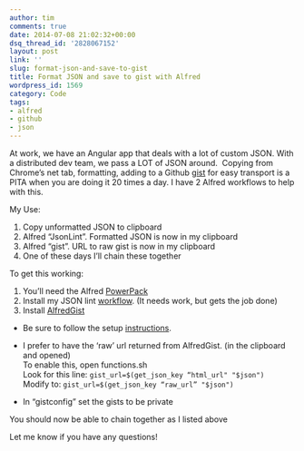 ```yaml
---
author: tim
comments: true
date: 2014-07-08 21:02:32+00:00
dsq_thread_id: '2828067152'
layout: post
link: ''
slug: format-json-and-save-to-gist
title: Format JSON and save to gist with Alfred
wordpress_id: 1569
category: Code
tags:
- alfred
- github
- json
---
```


At work, we have an Angular app that deals with a lot of custom JSON. With a
distributed dev team, we pass a LOT of JSON around.  Copying from Chrome’s net
tab, formatting, adding to a Github [gist](https://gist.github.com/) for easy
transport is a PITA when you are doing it 20 times a day. I have 2 Alfred
workflows to help with this.

My Use:

  1. Copy unformatted JSON to clipboard
  2. Alfred “JsonLint”. Formatted JSON is now in my clipboard
  3. Alfred “gist”. URL to raw gist is now in my clipboard
  4. One of these days I’ll chain these together

To get this working:

  1. You’ll need the Alfred [PowerPack](http://www.alfredapp.com/powerpack/)
  2. Install my JSON lint [workflow](https://github.com/broderboy/AlfredJsonLint/blob/master/Json%20Lint.alfredworkflow?raw=true). (It needs work, but gets the job done)
  3. Install [AlfredGist](https://github.com/phallstrom/AlfredGist)
  * Be sure to follow the setup [instructions](https://github.com/phallstrom/AlfredGist).
  * I prefer to have the ‘raw’ url returned from AlfredGist. (in the clipboard and opened)  
To enable this, open functions.sh  
Look for this line: ```gist_url=$(get_json_key “html_url" "$json")  ```
Modify to: ```gist_url=$(get_json_key “raw_url” "$json")```

  * In “gistconfig” set the gists to be private

You should now be able to chain together as I listed above

Let me know if you have any questions!
